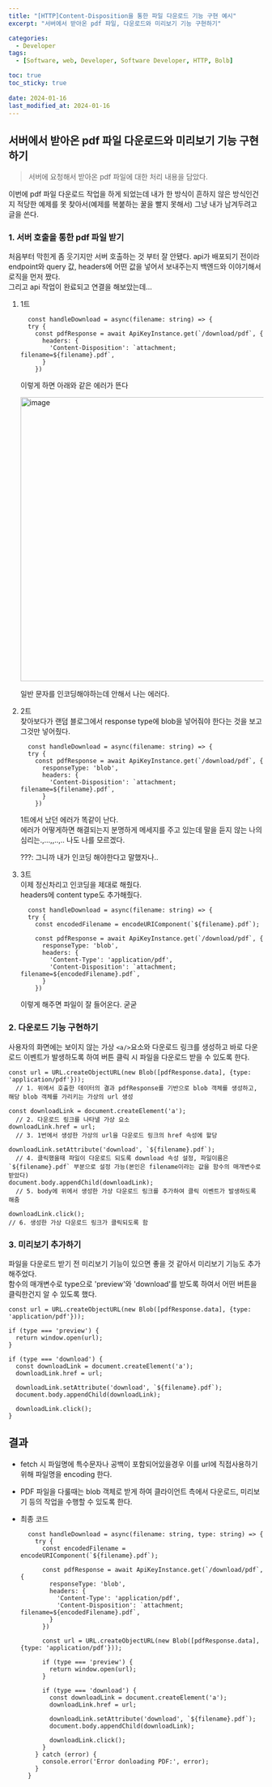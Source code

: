```yaml
---
title: "[HTTP]Content-Disposition을 통한 파일 다운로드 기능 구현 예시"
excerpt: "서버에서 받아온 pdf 파일, 다운로드와 미리보기 기능 구현하기"

categories:
  - Developer
tags:
  - [Software, web, Developer, Software Developer, HTTP, Bolb]

toc: true
toc_sticky: true
 
date: 2024-01-16
last_modified_at: 2024-01-16
---
```


## 서버에서 받아온 pdf 파일 다운로드와 미리보기 기능 구현하기
> 서버에 요청해서 받아온 pdf 파일에 대한 처리 내용을 담았다.

이번에 pdf 파일 다운로드 작업을 하게 되었는데 내가 한 방식이 흔하지 않은 방식인건지 적당한 예제를 못 찾아서(예제를 복붙하는 꿀을 빨지 못해서) 그냥 내가 남겨두려고 글을 쓴다.

### 1. 서버 호출을 통한 pdf 파일 받기    
  처음부터 막힌게 좀 웃기지만 서버 호출하는 것 부터 잘 안됐다.
  api가 배포되기 전이라 endpoint와 query 값, headers에 어떤 값을 넣어서 보내주는지 백엔드와 이야기해서 로직을 먼저 짰다.    
  그리고 api 작업이 완료되고 연결을 해보았는데... 

  1. 1트

      ```tsx
        const handleDownload = async(filename: string) => {
        try {
          const pdfResponse = await ApiKeyInstance.get(`/download/pdf`, {
            headers: {
              'Content-Disposition': `attachment; filename=${filename}.pdf`,
            }
          })
      ```

      이렇게 하면 아래와 같은 에러가 뜬다    

      <img width="560" alt="image" src="https://github.com/sunmerrr/sunmerrr.github.io/assets/65106740/dbdbb7f8-0f46-4310-bbc0-aa9df65fbad0">

      일반 문자를 인코딩해야하는데 안해서 나는 에러다.

  1. 2트    
      찾아보다가 랜덤 블로그에서 response type에 blob을 넣어줘야 한다는 것을 보고 그것만 넣어줬다.    

      ```tsx
        const handleDownload = async(filename: string) => {
        try {
          const pdfResponse = await ApiKeyInstance.get(`/download/pdf`, {
            responseType: 'blob',
            headers: {
              'Content-Disposition': `attachment; filename=${filename}.pdf`,
            }
          })
      ```

      1트에서 났던 에러가 똑같이 난다.    
      에러가 어떻게하면 해결되는지 분명하게 메세지를 주고 있는데 말을 듣지 않는 나의 심리는.,...,,..,.. 나도 나를 모르겠다.     
          
      ???: 그니까 내가 인코딩 해야한다고 말했자나..     

  1. 3트    
      이제 정신차리고 인코딩을 제대로 해줬다.    
      headers에 content type도 추가해줬다.

      ```tsx
        const handleDownload = async(filename: string) => {
        try {
          const encodedFilename = encodeURIComponent(`${filename}.pdf`);

          const pdfResponse = await ApiKeyInstance.get(`/download/pdf`, {
            responseType: 'blob',
            headers: {
              'Content-Type': 'application/pdf',
              'Content-Disposition': `attachment; filename=${encodedFilename}.pdf`,
            }
          })
      ```

      이렇게 해주면 파일이 잘 들어온다. 굳굳

### 2. 다운로드 기능 구현하기    
  사용자의 화면에는 보이지 않는 가상 `<a/>`요소와 다운로드 링크를 생성하고 바로 다운로드 이벤트가 발생하도록 하여 버튼 클릭 시 파일을 다운로드 받을 수 있도록 한다.

  ```tsx
  const url = URL.createObjectURL(new Blob([pdfResponse.data], {type: 'application/pdf'}));
    // 1. 위에서 호출한 데이터의 결과 pdfResponse를 기반으로 blob 객체를 생성하고, 해당 blob 객체를 가리키는 가상의 url 생성

  const downloadLink = document.createElement('a'); 
    // 2. 다운로드 링크를 나타낼 가상 요소
  downloadLink.href = url; 
    // 3. 1번에서 생성한 가상의 url을 다운로드 링크의 href 속성에 할당 

  downloadLink.setAttribute('download', `${filename}.pdf`); 
    // 4. 클릭했을때 파일이 다운로드 되도록 download 속성 설정, 파일이름은 `${filename}.pdf` 부분으로 설정 가능(본인은 filename이라는 값을 함수의 매개변수로 받았다)
  document.body.appendChild(downloadLink);
    // 5. body에 위에서 생성한 가상 다운로드 링크를 추가하여 클릭 이벤트가 발생하도록 해줌

  downloadLink.click();
  // 6. 생성한 가상 다운로드 링크가 클릭되도록 함
  ```

### 3. 미리보기 추가하기    
  파일을 다운로드 받기 전 미리보기 기능이 있으면 좋을 것 같아서 미리보기 기능도 추가해주었다.    
  함수의 매개변수로 type으로 'preview'와 'download'를 받도록 하여서 어떤 버튼을 클릭한건지 알 수 있도록 했다.

  ```tsx
  const url = URL.createObjectURL(new Blob([pdfResponse.data], {type: 'application/pdf'}));

  if (type === 'preview') {
    return window.open(url);
  }

  if (type === 'download') {
    const downloadLink = document.createElement('a');
    downloadLink.href = url;

    downloadLink.setAttribute('download', `${filename}.pdf`);
    document.body.appendChild(downloadLink);

    downloadLink.click();
  }
  ```

## 결과
- fetch 시 파일명에 특수문자나 공백이 포함되어있을경우 이를 url에 직접사용하기 위해 파일명을 encoding 한다.
- PDF 파일을 다룰때는 blob 객체로 받게 하여 클라이언트 측에서 다운로드, 미리보기 등의 작업을 수행할 수 있도록 한다.
- 최종 코드

    ```tsx
      const handleDownload = async(filename: string, type: string) => {
        try {
          const encodedFilename = encodeURIComponent(`${filename}.pdf`);

          const pdfResponse = await ApiKeyInstance.get(`/download/pdf`, {
            responseType: 'blob',
            headers: {
              'Content-Type': 'application/pdf',
              'Content-Disposition': `attachment; filename=${encodedFilename}.pdf`,
            }
          })

          const url = URL.createObjectURL(new Blob([pdfResponse.data], {type: 'application/pdf'}));

          if (type === 'preview') {
            return window.open(url);
          }

          if (type === 'download') {
            const downloadLink = document.createElement('a');
            downloadLink.href = url;

            downloadLink.setAttribute('download', `${filename}.pdf`);
            document.body.appendChild(downloadLink);

            downloadLink.click();
          }
        } catch (error) {
          console.error('Error donloading PDF:', error);
        }
      }
    ```